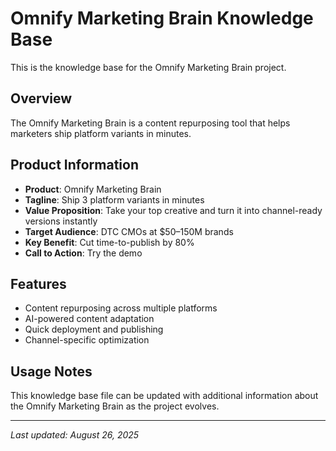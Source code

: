 # Omnify Marketing Brain Knowledge Base

This is the knowledge base for the Omnify Marketing Brain project.

## Overview

The Omnify Marketing Brain is a content repurposing tool that helps marketers ship platform variants in minutes.

## Product Information

- **Product**: Omnify Marketing Brain
- **Tagline**: Ship 3 platform variants in minutes
- **Value Proposition**: Take your top creative and turn it into channel-ready versions instantly
- **Target Audience**: DTC CMOs at $50–150M brands
- **Key Benefit**: Cut time-to-publish by 80%
- **Call to Action**: Try the demo

## Features

- Content repurposing across multiple platforms
- AI-powered content adaptation
- Quick deployment and publishing
- Channel-specific optimization

## Usage Notes

This knowledge base file can be updated with additional information about the Omnify Marketing Brain as the project evolves.

---
*Last updated: August 26, 2025*